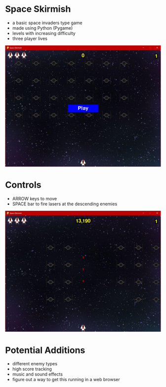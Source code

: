# Space Skirmish
- a basic space invaders type game
- made using Python (Pygame)
- levels with increasing difficulty
- three player lives

![launch screen](https://github.com/roblieblang/space_skirmish/blob/main/launch%20screen.jpg)

# Controls
- ARROW keys to move
- SPACE bar to fire lasers at the descending enemies

![play](https://github.com/roblieblang/space_skirmish/blob/main/gameplay.jpg)

# Potential Additions
- different enemy types
- high score tracking
- music and sound effects
- figure out a way to get this running in a web browser
